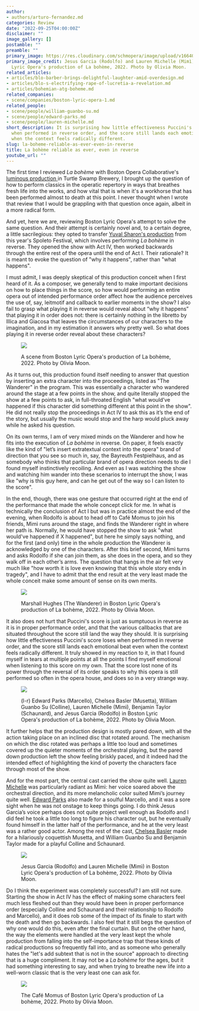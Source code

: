 ```yaml
---
author:
- authors/arturo-fernandez.md
categories: Review
date: "2022-09-25T04:00:00Z"
disclaimer: ""
image_gallery: []
postamble: ""
preamble: ""
primary_image: https://res.cloudinary.com/schmopera/image/upload/v1664056444/media/2022/09/sqBLO_Laboheme_OliviaMoon_2_aegigy.jpg
primary_image_credit: Jesus Garcia (Rodolfo) and Lauren Michelle (Mimì) in Boston
  Lyric Opera's production of La bohème, 2022. Photo by Olivia Moon.
related_articles:
- articles/blo-barber-brings-delightful-laughter-amid-overdesign.md
- articles/blo-s-electrifying-rape-of-lucretia-a-revelation.md
- articles/bohemian-atg-boheme.md
related_companies:
- scene/companies/boston-lyric-opera-1.md
related_people:
- scene/people/william-guanbo-su.md
- scene/people/edward-parks.md
- scene/people/lauren-michelle.md
short_description: It is surprising how little effectiveness Puccini's score loses
  when performed in reverse order, and the score still lands each emotional beat even
  when the context feels radically different.
slug: la-boheme-reliable-as-ever-even-in-reverse
title: La bohème reliable as ever, even in reverse
youtube_url: ""
---
```

The first time I reviewed _La bohème_ with Boston Opera Collaborative's [luminous production ](/intimate-brewery-room-la-bohme-a-revelatory-triumph/)in Turtle Swamp Brewery, I brought up the question of how to perform classics in the operatic repertory in ways that breathes fresh life into the works, and how vital that is when it's a workhorse that has been performed almost to death at this point. I never thought when I wrote that review that I would be grappling with that question once again, albeit in a more radical form.

And yet, here we are, reviewing Boston Lyric Opera's attempt to solve the same question. And their attempt is certainly novel and, to a certain degree, a little sacrilegious: they opted to transfer [Yuval Sharon's production](https://blo.org/boheme/) from this year's Spoleto Festival, which involves performing _La bohème_ in reverse. They opened the show with Act IV, then worked backwards through the entire rest of the opera until the end of Act I. Their rationale? It is meant to evoke the question of "why it happens", rather than "what happens".

I must admit, I was deeply skeptical of this production conceit when I first heard of it. As a composer, we generally tend to make important decisions on how to place things in the score, so how would performing an entire opera out of intended performance order affect how the audience perceives the use of, say, leitmotif and callback to earlier moments in the show? I also fail to grasp what playing it in reverse would reveal about “why it happens” that playing it in order does not: there is certainly nothing in the libretto by Illica and Giacosa that leaves the circumstances of our characters to the imagination, and in my estimation it answers why pretty well. So what does playing it in reverse order reveal about these characters?

<figure data-type="image">

![](https://res.cloudinary.com/schmopera/image/upload/v1664056504/media/2022/09/BLO__La_boheme__OliviaMoon_1_fsov6h.jpg)

<figcaption>A scene from Boston Lyric Opera's production of La bohème, 2022. Photo by Olivia Moon.</figcaption>  
</figure>

As it turns out, this production found itself needing to answer that question by inserting an extra character into the proceedings, listed as "The Wanderer" in the program. This was essentially a character who wandered around the stage at a few points in the show, and quite literally stopped the show at a few points to ask, in full-throated English "what would’ve happened if this character did something different at this point in the show". He did not really stop the proceedings in Act IV to ask this as it’s the end of the story, but usually the music would stop and the harp would pluck away while he asked his question.

On its own terms, I am of very mixed minds on the Wanderer and how he fits into the execution of _La bohème_ in reverse. On paper, it feels exactly like the kind of "let’s insert extratextual context into the opera" brand of direction that you see so much in, say, the Bayreuth Festpielhaus, and as somebody who thinks that particular brand of opera direction needs to die I found myself instinctively recoiling. And even as I was watching the show and watching him wander into these scenarios to interrupt the show, I was like "why is this guy here, and can he get out of the way so I can listen to the score".

In the end, though, there was one gesture that occurred right at the end of the performance that made the whole concept click for me. In what is technically the conclusion of Act I but was in practice almost the end of the evening, when Rodolfo is about to head off to Café Momus to join his friends, Mimì runs around the stage, and finds the Wanderer right in where her path is. Normally, he would have stopped the show to ask "what would've happened if X happened", but here he simply says nothing, and for the first (and only) time in the whole production the Wanderer is acknowledged by one of the characters. After this brief second, Mimì turns and asks Rodolfo if she can join them, as she does in the opera, and so they walk off in each other’s arms. The question that hangs in the air felt very much like "how worth it is love even knowing that this whole story ends in tragedy", and I have to admit that the end result at the very least made the whole conceit make some amount of sense on its own merits.

<figure data-type="image">

![](https://res.cloudinary.com/schmopera/image/upload/v1664057404/media/2022/09/BLO_Laboheme_OliviaMoon_7_pqqm2w.jpg)

<figcaption>Marshall Hughes (The Wanderer) in Boston Lyric Opera's production of La bohème, 2022. Photo by Olivia Moon.</figcaption>  
</figure>

It also does not hurt that Puccini's score is just as sumptuous in reverse as it is in proper performance order, and that the various callbacks that are situated throughout the score still land the way they should. It is surprising how little effectiveness Puccini's score loses when performed in reverse order, and the score still lands each emotional beat even when the context feels radically different. It truly showed in my reaction to it, in that I found myself in tears at multiple points at all the points I find myself emotional when listening to this score on my own. That the score lost none of its power through the reversal of its order speaks to why this opera is still performed so often in the opera house, and does so in a very strange way.

<figure data-type="image">

![](https://res.cloudinary.com/schmopera/image/upload/v1664056635/media/2022/09/BLO_Laboheme__OliviaMoon_4_tdcxtg.jpg)

<figcaption>(l-r) Edward Parks (Marcello), Chelsea Basler (Musetta), William Guanbo Su (Colline), Lauren Michelle (Mimì), Benjamin Taylor (Schaunard), and Jesus Garcia (Rodolfo) in Boston Lyric Opera's production of La bohème, 2022. Photo by Olivia Moon.</figcaption>  
</figure>

It further helps that the production design is mostly pared down, with all the action taking place on an inclined disc that rotated around. The mechanism on which the disc rotated was perhaps a little too loud and sometimes covered up the quieter moments of the orchestral playing, but the pared down production left the show feeling briskly paced, and it indeed had the intended effect of highlighting the kind of poverty the characters face through most of the show.

And for the most part, the central cast carried the show quite well. [Lauren Michelle](/scene/people/lauren-michelle/) was particularly radiant as Mimì: her voice soared above the orchestral direction, and its more melancholic color suited Mimi’s journey quite well. [Edward Parks](/scene/people/edward-parks/) also made for a soulful Marcello, and it was a sore sight when he was not onstage to keep things going. I do think Jesus Garcia’s voice perhaps does not quite project well enough as Rodolfo and I did feel he took a little too long to figure his character out, but he eventually found himself in the latter half of the performance, and he at the very least was a rather good actor. Among the rest of the cast, [Chelsea Basler](/scene/people/chelsea-basler/) made for a hilariously coquettish Musetta, and William Guanbo Su and Benjamin Taylor made for a playful Colline and Schaunard.

<figure data-type="image">

![](https://res.cloudinary.com/schmopera/image/upload/v1664056822/media/2022/09/BLO_Laboheme_OliviaMoon_5_cwg36y.jpg)

<figcaption>Jesus Garcia (Rodolfo) and Lauren Michelle (Mimì) in Boston Lyric Opera's production of La bohème, 2022. Photo by Olivia Moon.</figcaption>  
</figure>

Do I think the experiment was completely successful? I am still not sure. Starting the show in Act IV has the effect of making some characters feel much less fleshed out than they would have been in proper performance order (especially Colline and Schaunard and their relationship to Rodolfo and Marcello), and it does rob some of the impact of its finale to start with the death and then go backwards. I also feel that it still begs the question of why one would do this, even after the final curtain.  But on the other hand, the way the elements were handled at the very least kept the whole production from falling into the self-importance trap that these kinds of radical productions so frequently fall into, and as someone who generally hates the "let's add subtext that is not in the source" approach to directing that is a huge compliment. It may not be a _La bohème_ for the ages, but it had something interesting to say, and when trying to breathe new life into a well-worn classic that is the very least one can ask for.

<figure data-type="image">

![](https://res.cloudinary.com/schmopera/image/upload/v1664056842/media/2022/09/BLO_Laboheme_OliviaMoon_6_dc9lwb.jpg)

<figcaption>The Café Momus of Boston Lyric Opera's production of La bohème, 2022. Photo by Olivia Moon.</figcaption>  
</figure>
